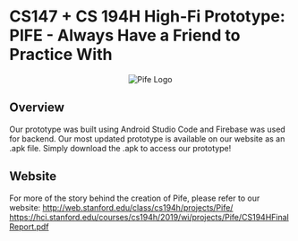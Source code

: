 # CS147 + CS 194H High-Fi Prototype: PIFE - Always Have a Friend to Practice With
<p align="center">
<img src="https://user-images.githubusercontent.com/32311654/49608589-e1269400-f94d-11e8-82fd-e23477eb7a8f.png" alt="Pife Logo" >
</p>

## Overview
Our prototype was built using Android Studio Code and Firebase was used for backend. Our most updated prototype is available on our website as an .apk file. Simply download the .apk to access our prototype!

## Website
For more of the story behind the creation of Pife, please refer to our website: 
http://web.stanford.edu/class/cs194h/projects/Pife/
https://hci.stanford.edu/courses/cs194h/2019/wi/projects/Pife/CS194HFinalReport.pdf
